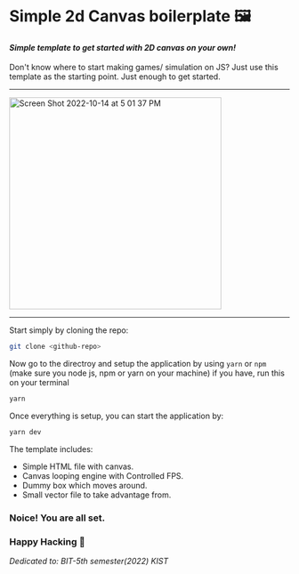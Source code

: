 # Simple 2d Canvas boilerplate 🖼

#### _Simple template to get started with 2D canvas on your own!_

Don't know where to start making games/ simulation on JS?
Just use this template as the starting point.
Just enough to get started.

---------
<img width="381" alt="Screen Shot 2022-10-14 at 5 01 37 PM" src="https://user-images.githubusercontent.com/31877486/195834346-27828703-55e4-4e0f-ba83-2b3a50c85b0c.png">

---------


Start simply by cloning the repo:

```sh
git clone <github-repo>
```

Now go to the directroy and setup the application by using `yarn` or `npm`
(make sure you node js, npm or yarn on your machine)
if you have, run this on your terminal

```sh
yarn
```

Once everything is setup, you can start the application by:

```sh
yarn dev
```

The template includes:

- Simple HTML file with canvas.
- Canvas looping engine with Controlled FPS.
- Dummy box which moves around.
- Small vector file to take advantage from.

### Noice! You are all set.

### Happy Hacking 🍺

_Dedicated to: BIT-5th semester(2022) KIST_
